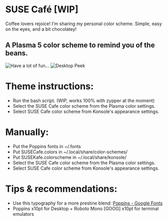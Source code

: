 # SUSE Café [WIP]
  Coffee lovers rejoice! I'm sharing my personal color scheme. Simple, easy on the eyes, and a bit chocolatey!
## A Plasma 5 color scheme to remind you of the beans.
![Have a lot of fun...](https://i.imgur.com/4EGIcud.png)
![Desktop Peek](https://i.imgur.com/IyhJa9N.png)
# Theme instructions:
* Run the bash script. (WIP, works 100% with zypper at the moment)
* Select the SUSE Cafe color scheme from the Plasma color settings.
* Select SUSE Cafe color scheme from Konsole's appearance settings.
# Manually:
* Put the Poppins fonts in ~/.fonts
* Put SUSECafe.colors in ~/.local/share/color-schemes/
* Put SUSEKafe.colorscheme in ~/.local/share/konsole/
* Select the SUSE Cafe color scheme from the Plasma color settings.
* Select SUSE Cafe color scheme from Konsole's appearance settings.
# Tips & recommendations:
* Use this typography for a more prestine blend: [Poppins - Google Fonts](https://fonts.google.com/specimen/Poppins?query=poppins%22)
* Poppins x10pt for Desktop + Roboto Mono [GOOG] x10pt for terminal emulators
